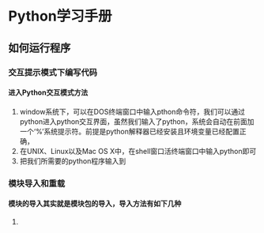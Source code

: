 # Python学习手册
## 如何运行程序
### 交互提示模式下编写代码
#### 进入Python交互模式方法
1. window系统下，可以在DOS终端窗口中输入pthon命令符，我们可以通过python进入python交互界面，虽然我们输入了python，系统会自动在前面加一个‘%’系统提示符。前提是python解释器已经安装且环境变量已经配置正确，
2. 在UNIX、Linux以及Mac OS X中，在shell窗口活终端窗口中输入python即可
3. 把我们所需要的python程序输入到
### 模块导入和重载
#### 模块的导入其实就是模块包的导入，导入方法有如下几种
1. 
